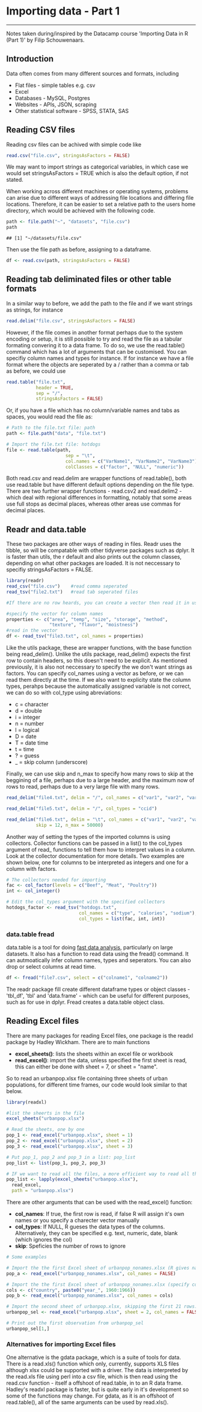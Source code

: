 # Importing data - Part 1
***
Notes taken during/inspired by the Datacamp course 'Importing Data in R (Part 1)' by Filip Schouwenaars.

## Introduction 

Data often comes from many different sources and formats, including

* Flat files - simple tables e.g. csv
* Excel
* Databases - MySQL, Postgres
* Websites - APIs, JSON, scraping
* Other statistical software - SPSS, STATA, SAS

## Reading CSV files

Reading csv files can be achived with simple code like


```r
read.csv("file.csv", stringsAsFactors = FALSE)
```

We may want to import strings as categorical variables, in which case we would set stringsAsFactors = TRUE which is also the default option, if not stated.

When working across different machines or operating systems, problems can arise due to different ways of addressing file locations and differing file locations.  Therefore, it can be easier to set a relative path to the users home directory, which would be achieved with the following code.


```r
path <- file.path("~", "datasets", "file.csv")
path
```

```
## [1] "~/datasets/file.csv"
```

Then use the file path as before, assigning to a dataframe.


```r
df <- read.csv(path, stringsAsFactors = FALSE)
```

## Reading tab deliminated files or other table formats

In a similar way to before, we add the path to the file and if we want strings as strings, for instance


```r
read.delim("file.csv", stringsAsFactors = FALSE)
```

However, if the file comes in another format perhaps due to the system encoding or setup, it is still possible to try and read the file as a tabular formating convering it to a data frame.  To do so, we use the read.table() command which has a lot of arguments that can be customised.  You can specifiy column names and types for instance.  If for instance we have a file format where the objects are seperated by a / rather than a comma or tab as before, we could use


```r
read.table("file.txt",
           header = TRUE,
           sep = "/",
           stringsAsFactors = FALSE)
```

Or, if you have a file which has no column/variable names and tabs as spaces, you would read the file as:


```r
# Path to the file.txt file: path
path <- file.path("data", "file.txt")

# Import the file.txt file: hotdogs
file <- read.table(path, 
                      sep = "\t",                                        # specify seperator - tab in this instance
                      col.names = c("VarName1", "VarName2", "VarName3"), # specifiy variable names
                      colClasses = c("factor", "NULL", "numeric"))       # specify the column/variable classes
```

Both read.csv and read.delim are wrapper functions of read.table(), both use read.table but have different default options depending on the file type.  There are two further wrapper functions - read.csv2 and read.delim2 - which deal with regional differences in formatting, notably that some areas use full stops as decimal places, whereas other areas use commas for decimal places.

## Readr and data.table

These two packages are other ways of reading in files.  Readr uses the tibble, so will be compatable with other tidyverse packages such as dplyr.  It is faster than utils, the r default and also prints out the column classes, depending on what other packages are loaded. It is not neccessary to specifiy stringsAsFactors = FALSE.  


```r
library(readr)
read_csv("file.csv")    #read comma seperated
read_tsv("file2.txt")   #read tab seperated files

#If there are no row heards, you can create a vector then read it in using the col_names argument

#specify the vector for column names
properties <- c("area", "temp", "size", "storage", "method",
                "texture", "flavor", "moistness")
#read in the vector
df <- read_tsv("file3.txt", col_names = properties)
```

Like the utils package, these are wrapper functions, with the base function being read_delim().  Unlike the utils package, read_delim() expects the first row to contain headers, so this doesn't need to be explicit.  As mentioned previously, it is also not neccessary to specify the we don't want strings as factors.  You can specify col_names using a vector as before, or we can read them directly at the time.  If we also want to explicity state the column types, perahps because the automatically assigned variable is not correct, we can do so with col_type using abreviations:

* c = character
* d = double
* i = integer
* n = number
* l = logical
* D = date
* T = date time
* t = time
* ? = guess
* _ = skip column (underscore)

Finally, we can use skip and n_max to specify how many rows to skip at the beggining of a file, perhaps due to a large header, and the maximum now of rows to read, perhaps due to a very large file with many rows. 


```r
read_delim("file4.txt", delim = "/", col_names = c("var1", "var2", "var3"))

read_delim("file5.txt", delim = "/", col_types = "ccid")

read_delim("file6.txt", delim = "\t", col_names = c("var1", "var2", "var3"), 
           skip = 12, n_max = 50000)
```

Another way of setting the types of the imported columns is using collectors. Collector functions can be passed in a list() to the col_types argument of read_ functions to tell them how to interpret values in a column.  Look at the collector documentation for more details.  Two examples are shown below, one for columns to be interpreted as integers and one for a column with factors.


```r
# The collectors needed for importing
fac <- col_factor(levels = c("Beef", "Meat", "Poultry"))
int <- col_integer()

# Edit the col_types argument with the specified collectors
hotdogs_factor <- read_tsv("hotdogs.txt",
                           col_names = c("type", "calories", "sodium"),
                           col_types = list(fac, int, int))
```

### data.table fread

data.table is a tool for doing [fast data analysis](https://github.com/Rdatatable/data.table/wiki/Benchmarks-%3A-Grouping), particularly on large datasets.  It also has a function to read data using the fread() command.  It can autmoatically infer column names, types and seperators.  You can also drop or select columns at read time.


```r
df <- fread("file7.csv", select = c("colname1", "colname2"))
```

The readr package fill create different dataframe types or object classes - 'tbl_df', 'tbl' and 'data.frame' - which can be useful for different purposes, such as for use in dplyr.  Fread creates a data.table object class.

## Reading Excel files

There are many packages for reading Excel files,  one package is the readxl package by Hadley Wickham.  There are to main functions

* **excel_sheets()**: lists the sheets within an excel file or workbook
* **read_excel()**: import the data, unless specified the first sheet is read, this can either be done with sheet = 7, or sheet = "name".

So to read an urbanpop.xlsx file containing three sheets of urban populations, for different time frames, our code would look similar to that below.


```r
library(readxl)

#list the sheerts in the file
excel_sheets("urbanpop.xlsx")

# Read the sheets, one by one
pop_1 <- read_excel("urbanpop.xlsx", sheet = 1)
pop_2 <- read_excel("urbanpop.xlsx", sheet = 2)
pop_3 <- read_excel("urbanpop.xlsx", sheet = 3)

# Put pop_1, pop_2 and pop_3 in a list: pop_list
pop_list <- list(pop_1, pop_2, pop_3)

# IF we want to read all the files, a more efficient way to read all the files in the file uses lapply
pop_list <- lapply(excel_sheets("urbanpop.xlsx"),
  read_excel,
  path = "urbanpop.xlsx")
```

There are other arguments that can be used with the read_excel() function:

* **col_names**: If true, the first row is read, if false R will assign it's own names or you specify a charecter vector manually
* **col_types**: If NULL, R gueses the data types of the columns.  Alternatively, they can be specified e.g. text, numeric, date, blank (which ignores the col)
* **skip**: Speficies the number of rows to ignore


```r
# Some examples

# Import the the first Excel sheet of urbanpop_nonames.xlsx (R gives names): pop_a
pop_a <- read_excel("urbanpop_nonames.xlsx", col_names = FALSE)

# Import the the first Excel sheet of urbanpop_nonames.xlsx (specify col_names): pop_b
cols <- c("country", paste0("year_", 1960:1966))
pop_b <- read_excel("urbanpop_nonames.xlsx", col_names = cols)

# Import the second sheet of urbanpop.xlsx, skipping the first 21 rows: urbanpop_sel
urbanpop_sel <- read_excel("urbanpop.xlsx", sheet = 2, col_names = FALSE, skip = 21)

# Print out the first observation from urbanpop_sel
urbanpop_sel[1,]
```

### Alternatives for importing Excel files

One alternative is the gdata package, which is a suite of tools for data.  There is a read.xls() function which only, currently, supports XLS files although xlsx could be supported with a driver.  The data is interpreted by the read.xls file using perl into a csv file, which is then read using the read.csv function - itself a offshoot of read.table, in to an R data frame. Hadley's readxl package is faster, but is quite early in it's development so some of the functions may change.  For gdata, as it is an offshoot of read.table(), all of the same arguments can be used by read.xls().
